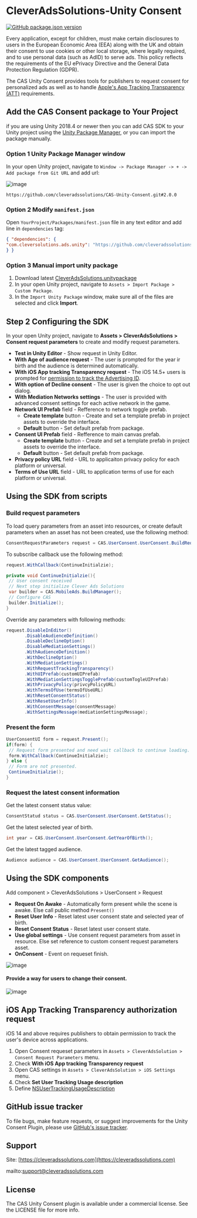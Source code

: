 # CleverAdsSolutions-Unity Consent
[![GitHub package.json version](https://img.shields.io/github/package-json/v/cleveradssolutions/CAS-Unity-Consent?label=Unity%20Package)](https://github.com/cleveradssolutions/CAS-Unity/releases/latest)  

Every application, except for children, must make certain disclosures to users in the European Economic Area (EEA) along with the UK and obtain their consent to use cookies or other local storage, where legally required, and to use personal data (such as AdID) to serve ads. This policy reflects the requirements of the EU ePrivacy Directive and the General Data Protection Regulation (GDPR).  

The CAS Unity Consent provides tools for publishers to request consent for personalized ads as well as to handle [Apple's App Tracking Transparency (ATT)](https://developer.apple.com/documentation/apptrackingtransparency) requirements.

## Add the CAS Consent package to Your Project
if you are using Unity 2018.4 or newer then you can add CAS SDK to your Unity project using the [Unity Package Manager](https://docs.unity3d.com/Manual/upm-ui.html), or you can import the package manually.

### Option 1 Unity Package Manager window
In your open Unity project, navigate to `Window -> Package Manager -> + -> Add package from Git URL` and add url:  

![image](https://user-images.githubusercontent.com/22005013/135641554-c38422fa-995e-4e56-9c3a-a89a72172081.png)

```
https://github.com/cleveradssolutions/CAS-Unity-Consent.git#2.0.0
```

### Option 2 Modify `manifest.json`
Open `YourProject/Packages/manifest.json` file in any text editor and add line in `dependencies` tag:
```json
{ "dependencies": {
"com.cleversolutions.ads.unity": "https://github.com/cleveradssolutions/CAS-Unity-Consent.git#2.0.0",
} }
```

### Option 3 Manual import unity package
1. Download latest [CleverAdsSolutions.unitypackage](https://github.com/cleveradssolutions/CAS-Unity-Consent/releases/latest)
2. In your open Unity project, navigate to `Assets > Import Package > Custom Package`.
3. In the `Import Unity Package` window, make sure all of the files are selected and click **Import**.

## Step 2 Configuring the SDK
In your open Unity project, navigate to **Assets > CleverAdsSolutions > Consent request parameters** to create and modify request parameters.

- **Test in Unity Editor** - Show request in Unity Editor.
- **With Age of audience request** - The user is prompted for the year ir birth and the audience is determined automatically. 
- **With iOS App tracking Transparency request** - The iOS 14.5+ users is prompted for [permission to track the Advertising ID](https://developer.apple.com/documentation/apptrackingtransparency). 
- **With option of Decline consent** - The user is given the choice to opt out dialog. 
- **With Mediation Networks settings** - The user is provided with advanced consent settings for each active network in the game.
- **Network UI Prefab** field - Refference to network toggle prefab.
  - **Create template** button - Create and set a template prefab in project assets to override the interface.  
  - **Default** button - Set default prefab from package.
- **Consent UI Prefab** field - Refference to main canvas prefab.
  - **Create template** button - Create and set a template prefab in project assets to override the interface.  
  - **Default** button - Set default prefab from package.
- **Privacy policy URL** field - URL to applicaiton privacy policy for each platform or universal.
- **Terms of Use URL** field - URL to application terms of use for each platform or universal.

## Using the SDK from scripts
### Build request parameters
To load query parameters from an asset into resources, or create default parameters when an asset has not been created, use the following method: 
```csharp
ConsentRequestParameters request = CAS.UserConsent.UserConsent.BuildRequest();
```
To subscribe callback use the following method:
```csharp
request.WithCallback(ContinueInitialzie);

private void ContinueInitialzie(){
 // User consent received 
 // Next step initialize Clever Ads Solutions
 var builder = CAS.MobileAds.BuildManager();
 // Configure CAS
 builder.Initialize();
}
```
Override any parameters with following methods:
```csharp
request.DisableInEditor()
       .DisableAudienceDefinition()
       .DisableDeclineOption()
       .DisableMediationSettings()
       .WithAudienceDefinition()
       .WithDeclineOption()
       .WithMediationSettings()
       .WithRequestTrackingTransparency()
       .WithUIPrefab(customUIPrefab)
       .WithMediationSettingsTogglePrefab(customTogleUIPrefab)
       .WithPrivacyPolicy(privcyPolicyURL)
       .WithTermsOfUse(termsOfUseURL)
       .WithResetConsentStatus()
       .WithResetUserInfo()
       .WithConsentMessage(consentMessage)
       .WithSettingsMessage(mediationSettingsMessage);
```
### Present the form
```csharp
UserConsentUI form = request.Present();
if(form) {
 // Request form presented and need wait callback to continue loading.
 form.WithCallback(ContinueInitialzie);
} else {
 // Form are not presented.
 ContinueInitialzie();
}
```
### Request the latest consent information
Get the latest consent status value:
```csharp
ConsentStatud status = CAS.UserConsent.UserConsent.GetStatus();
```
Get the latest selected year of birth.
```csharp
int year = CAS.UserConsent.UserConsent.GetYearOfBirth();
```
Get the latest tagged audience.
```csharp
Audience audience = CAS.UserConsent.UserConsent.GetAudience();
```

## Using the SDK components
Add component > CleverAdsSolutions > UserConsent > Request
- **Request On Awake** - Automatically form present while the scene is awake. Else call public method `Present()`
- **Reset User Info** - Reset latest user consent state and selected year of birth.
- **Reset Consent Status** - Reset latest user consent state.
- **Use global settings** - Use consent request parameters from asset in resource. Else set reference to custom consent request parameters asset.
- **OnConsent** - Event on requeset finish.

![image](https://user-images.githubusercontent.com/22005013/107220739-5fde5680-6a1b-11eb-87d0-8bca43a756a4.png)

#### Provide a way for users to change their consent.
![image](https://user-images.githubusercontent.com/22005013/107221407-47bb0700-6a1c-11eb-825d-3d0a2b500016.png)


## iOS App Tracking Transparency authorization request
iOS 14 and above requires publishers to obtain permission to track the user's device across applications.  

1. Open Consent requeset parameters in `Assets > CleverAdsSolution > Consent Request Parameters` menu.
2. Check **With iOS App tracking Transparency request**
3. Open CAS settings in `Assets > CleverAdsSolution > iOS Settings` menu.
4. Check **Set User Tracking Usage description**
5. Define [NSUserTrackingUsageDescription](https://developer.apple.com/documentation/bundleresources/information_property_list/nsusertrackingusagedescription)  

## GitHub issue tracker
To file bugs, make feature requests, or suggest improvements for the Unity Consent Plugin, please use [GitHub's issue tracker](https://github.com/cleveradssolutions/CAS-Unity-Consent/issues).

## Support
Site: [https://cleveradssolutions.com](https://cleveradssolutions.com)  

mailto:support@cleveradssolutions.com  

## License
The CAS Unity Consent plugin is available under a commercial license. See the LICENSE file for more info.
